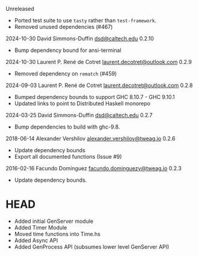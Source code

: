 Unreleased

* Ported test suite to use `tasty` rather than `test-framework`.
* Removed unused dependencies (#467)

2024-10-30  David Simmons-Duffin <dsd@caltech.edu> 0.2.10

* Bump dependency bound for ansi-terminal

2024-10-30 Laurent P. René de Cotret <laurent.decotret@outlook.com> 0.2.9

* Removed dependency on `rematch` (#459)

2024-09-03 Laurent P. René de Cotret <laurent.decotret@outlook.com> 0.2.8

* Bumped dependency bounds to support GHC 8.10.7 - GHC 9.10.1
* Updated links to point to Distributed Haskell monorepo

2024-03-25  David Simmons-Duffin <dsd@caltech.edu> 0.2.7

* Bump dependencies to build with ghc-9.8.

2018-06-14  Alexander Vershilov <alexander.vershilov@tweag.io> 0.2.6

* Update dependency bounds
* Export all documented functions (Issue #9)

2016-02-16  Facundo Domínguez <facundo.dominguezy@tweag.io>  0.2.3

* Update dependency bounds.

# HEAD

* Added initial GenServer module
* Added Timer Module
* Moved time functions into Time.hs
* Added Async API
* Added GenProcess API (subsumes lower level GenServer API)

